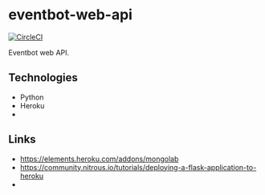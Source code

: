 eventbot-web-api
================

[![CircleCI](https://circleci.com/gh/duffj/eventbot-web-api.svg?style=svg)](https://circleci.com/gh/duffj/eventbot-web-api)

Eventbot web API.


Technologies
------------

* Python
* Heroku
* 

Links
-----

* https://elements.heroku.com/addons/mongolab
* https://community.nitrous.io/tutorials/deploying-a-flask-application-to-heroku
* 